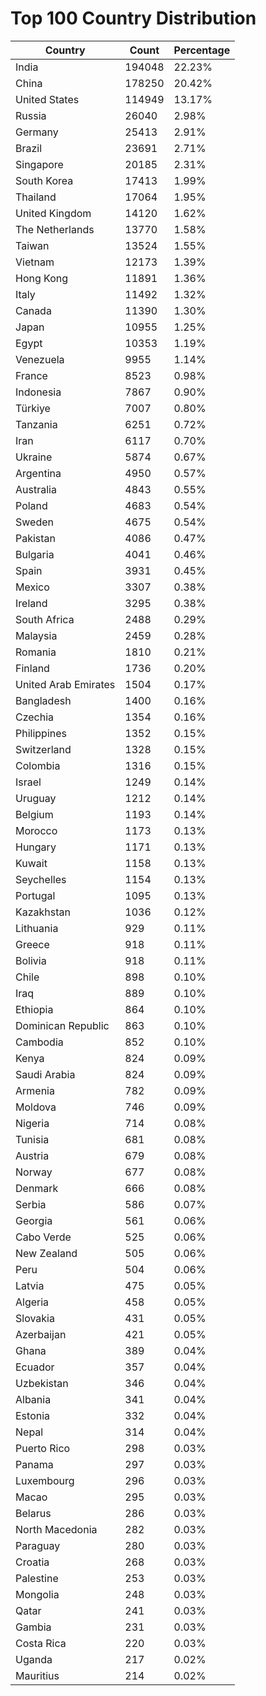 # Top 100 Country Distribution
| Country | Count | Percentage |
|----|----|----|
| India | 194048 | 22.23% |
| China | 178250 | 20.42% |
| United States | 114949 | 13.17% |
| Russia | 26040 | 2.98% |
| Germany | 25413 | 2.91% |
| Brazil | 23691 | 2.71% |
| Singapore | 20185 | 2.31% |
| South Korea | 17413 | 1.99% |
| Thailand | 17064 | 1.95% |
| United Kingdom | 14120 | 1.62% |
| The Netherlands | 13770 | 1.58% |
| Taiwan | 13524 | 1.55% |
| Vietnam | 12173 | 1.39% |
| Hong Kong | 11891 | 1.36% |
| Italy | 11492 | 1.32% |
| Canada | 11390 | 1.30% |
| Japan | 10955 | 1.25% |
| Egypt | 10353 | 1.19% |
| Venezuela | 9955 | 1.14% |
| France | 8523 | 0.98% |
| Indonesia | 7867 | 0.90% |
| Türkiye | 7007 | 0.80% |
| Tanzania | 6251 | 0.72% |
| Iran | 6117 | 0.70% |
| Ukraine | 5874 | 0.67% |
| Argentina | 4950 | 0.57% |
| Australia | 4843 | 0.55% |
| Poland | 4683 | 0.54% |
| Sweden | 4675 | 0.54% |
| Pakistan | 4086 | 0.47% |
| Bulgaria | 4041 | 0.46% |
| Spain | 3931 | 0.45% |
| Mexico | 3307 | 0.38% |
| Ireland | 3295 | 0.38% |
| South Africa | 2488 | 0.29% |
| Malaysia | 2459 | 0.28% |
| Romania | 1810 | 0.21% |
| Finland | 1736 | 0.20% |
| United Arab Emirates | 1504 | 0.17% |
| Bangladesh | 1400 | 0.16% |
| Czechia | 1354 | 0.16% |
| Philippines | 1352 | 0.15% |
| Switzerland | 1328 | 0.15% |
| Colombia | 1316 | 0.15% |
| Israel | 1249 | 0.14% |
| Uruguay | 1212 | 0.14% |
| Belgium | 1193 | 0.14% |
| Morocco | 1173 | 0.13% |
| Hungary | 1171 | 0.13% |
| Kuwait | 1158 | 0.13% |
| Seychelles | 1154 | 0.13% |
| Portugal | 1095 | 0.13% |
| Kazakhstan | 1036 | 0.12% |
| Lithuania | 929 | 0.11% |
| Greece | 918 | 0.11% |
| Bolivia | 918 | 0.11% |
| Chile | 898 | 0.10% |
| Iraq | 889 | 0.10% |
| Ethiopia | 864 | 0.10% |
| Dominican Republic | 863 | 0.10% |
| Cambodia | 852 | 0.10% |
| Kenya | 824 | 0.09% |
| Saudi Arabia | 824 | 0.09% |
| Armenia | 782 | 0.09% |
| Moldova | 746 | 0.09% |
| Nigeria | 714 | 0.08% |
| Tunisia | 681 | 0.08% |
| Austria | 679 | 0.08% |
| Norway | 677 | 0.08% |
| Denmark | 666 | 0.08% |
| Serbia | 586 | 0.07% |
| Georgia | 561 | 0.06% |
| Cabo Verde | 525 | 0.06% |
| New Zealand | 505 | 0.06% |
| Peru | 504 | 0.06% |
| Latvia | 475 | 0.05% |
| Algeria | 458 | 0.05% |
| Slovakia | 431 | 0.05% |
| Azerbaijan | 421 | 0.05% |
| Ghana | 389 | 0.04% |
| Ecuador | 357 | 0.04% |
| Uzbekistan | 346 | 0.04% |
| Albania | 341 | 0.04% |
| Estonia | 332 | 0.04% |
| Nepal | 314 | 0.04% |
| Puerto Rico | 298 | 0.03% |
| Panama | 297 | 0.03% |
| Luxembourg | 296 | 0.03% |
| Macao | 295 | 0.03% |
| Belarus | 286 | 0.03% |
| North Macedonia | 282 | 0.03% |
| Paraguay | 280 | 0.03% |
| Croatia | 268 | 0.03% |
| Palestine | 253 | 0.03% |
| Mongolia | 248 | 0.03% |
| Qatar | 241 | 0.03% |
| Gambia | 231 | 0.03% |
| Costa Rica | 220 | 0.03% |
| Uganda | 217 | 0.02% |
| Mauritius | 214 | 0.02% |
